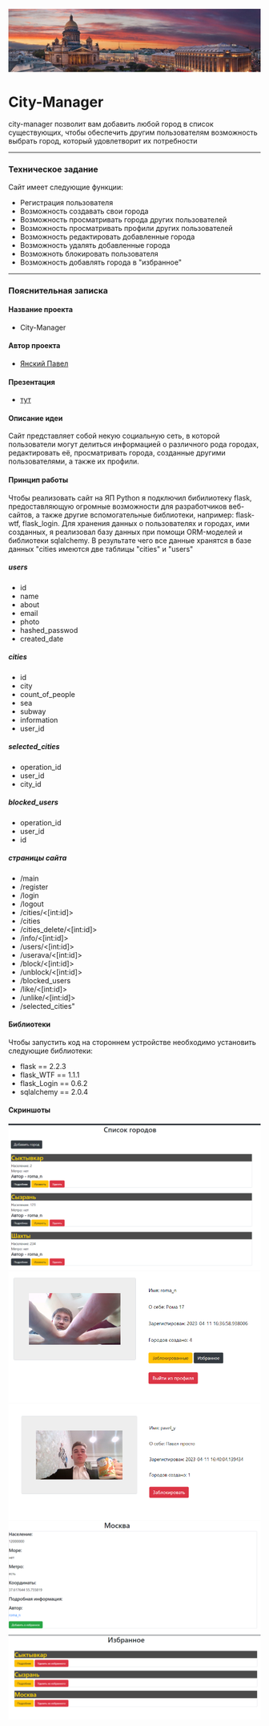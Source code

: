 ![панорамное фото Санкт-Петербурга](static/images/panorama1.jpg)
# City-Manager
city-manager позволит вам добавить любой город в список существующих, чтобы обеспечить другим пользователям возможность выбрать город, который удовлетворит их потребности
___
### Техническое задание
Сайт имеет следующие функции:
* Регистрация пользователя
* Возможность создавать свои города
* Возможность просматривать города других пользователей
* Возможность просматривать профили других пользователей
* Возможность редактировать добавленные города
* Возможность удалять добавленные города
* Возможноть блокировать пользователя
* Возможность добавлять города в "избранное"
___
### Пояснительная записка
#### Название проекта
* City-Manager
#### Автор проекта
* [Янский Павел](https://vk.com/pavelyanski)
#### Презентация
* [тут](https://docs.google.com/presentation/d/1Z6mxuuszKwIg6U1JDMowxH6Rh-ErcA40SVC8uNhN6UY/edit#slide=id.g22f7c5e338c_0_39)
#### Описание идеи
Сайт представляет собой некую социальную сеть, в которой пользователи могут делиться информацией о различного рода городах, редактировать её, просматривать города, созданные другими пользователями, а также их профили. 
#### Принцип работы
Чтобы реализовать сайт на ЯП Python я подключил бибилиотеку flask, предоставляющую огромные возможности для разработчиков веб-сайтов, а также другие вспомогательные библиотеки, например: flask-wtf, flask_login. Для хранения данных о пользователях и городах, ими созданных, я реализовал базу данных при помощи ORM-моделей и библиотеки sqlalchemy. В результате чего все данные хранятся в базе данных "cities имеются две таблицы "cities" и "users"
##### users
* id
* name
* about
* email
* photo
* hashed_passwod
* created_date
##### cities
* id
* city
* count_of_people
* sea
* subway
* information
* user_id
##### selected_cities
* operation_id
* user_id
* city_id
##### blocked_users
* operation_id
* user_id
* id
##### страницы сайта
* /main
* /register
* /login
* /logout
* /cities/<[int:id]>
* /cities
* /cities_delete/<[int:id]>
* /info/<[int:id]>
* /users/<[int:id]>
* /userava/<[int:id]> 
* /block/<[int:id]>
* /unblock/<[int:id]> 
* /blocked_users
* /like/<[int:id]>
* /unlike/<[int:id]>
* /selected_cities"


#### Библиотеки
Чтобы запустить код на стороннем устройстве необходимо установить следующие библиотеки:
* flask == 2.2.3
* flask_WTF == 1.1.1
* flask_Login == 0.6.2
* sqlalchemy == 2.0.4
#### Скриншоты
![скриншот](static/images/screen1.png)
![скриншот](static/images/screen2.png)
![скриншот](static/images/screen3.png)
![скриншот](static/images/screen4.png)
![скриншот](static/images/screen5.png)